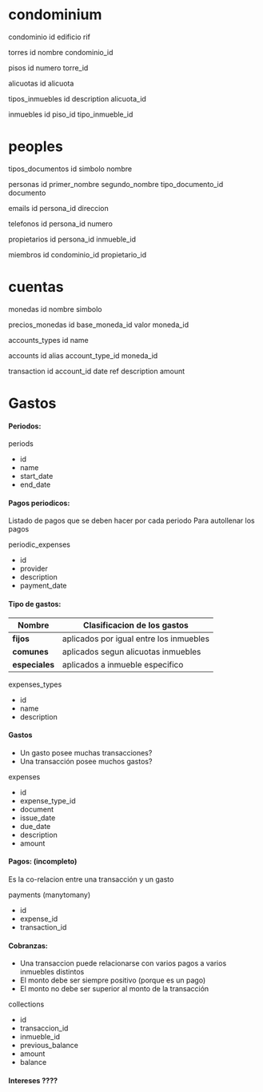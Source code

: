 # condominium

condominio
	id
	edificio
	rif

torres
	id
	nombre
	condominio_id

pisos
	id
	numero
	torre_id

alicuotas
	id
	alicuota

tipos_inmuebles
	id
	description
	alicuota_id

inmuebles
	id
	piso_id
	tipo_inmueble_id

# peoples

tipos_documentos
	id
	simbolo
	nombre

personas
	id
	primer_nombre
	segundo_nombre
	tipo_documento_id
	documento

emails
	id
	persona_id
	direccion

telefonos
	id
	persona_id
	numero

propietarios
	id
	persona_id
	inmueble_id

miembros
	id
	condominio_id
	propietario_id

# cuentas

monedas
	id
	nombre
	simbolo

precios_monedas
	id
	base_moneda_id
	valor
	moneda_id

accounts_types
	id
	name

accounts
	id
	alias
	account_type_id
	moneda_id

transaction
	id
	account_id
	date
	ref
	description
	amount

# Gastos

#### Periodos:

periods
-	id
-	name
-	start_date
-	end_date

#### Pagos periodicos:
Listado de pagos que se deben hacer por cada periodo
Para autollenar los pagos

periodic_expenses
-	id
-	provider
-	description
-	payment_date

#### Tipo de gastos:

| Nombre           | Clasificacion de los gastos             |
|----------------|-----------------------------------------|
| **fijos**      | aplicados por igual entre los inmuebles |
| **comunes**    | aplicados segun alicuotas  inmuebles    |
| **especiales** | aplicados a inmueble especifico         |

expenses_types
-	id
-	name
-	description

#### Gastos
- Un gasto posee muchas transacciones?
- Una transacción posee muchos gastos?

expenses
-	id
-	expense_type_id
-	document
-	issue_date
-	due_date
-	description
-	amount

#### Pagos: (incompleto)
Es la co-relacion entre una transacción y un gasto

payments (manytomany)
-	id
-	expense_id
-	transaction_id

#### Cobranzas:
- Una transaccion puede relacionarse con varios pagos a varios inmuebles distintos
- El monto debe ser siempre positivo (porque es un pago)
- El monto no debe ser superior al monto de la transacción

collections
-	id
-	transaccion_id
-	inmueble_id
-	previous_balance
-	amount
-	balance

#### Intereses ????
